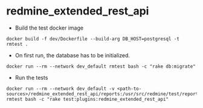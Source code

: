 # redmine_extended_rest_api

- Build the test docker image
```
docker build -f dev/Dockerfile --build-arg DB_HOST=postgresql -t rmtest .
```

- On first run, the database has to be initialized.
```
docker run --rm --network dev_default rmtest bash -c "rake db:migrate"
```

- Run the tests
```
docker run --rm --network dev_default -v <path-to-sources>/redmine_extended_rest_api/reports:/usr/src/redmine/test/reports rmtest bash -c "rake test:plugins:redmine_extended_rest_api"
```